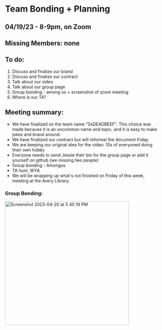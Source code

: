 # Team Bonding + Planning

## 04/19/23 - 8-9pm, on Zoom

## Missing Members: none

## To do:

1. Discuss and finalize our brand
2. Discuss and finalize our contract
3. Talk about our video
4. Talk about our group page
5. Group bonding - among us + screenshot of zoom meeting
6. Where is our TA?



## Meeting summary:

- We have finalized on the team name "0xDEADBEEF". This choice was made because it is an uncommon name and topic, and it is easy to make jokes and brand around. 
- We have finalized our contract but will reformat the document friday
- We are keeping our original idea for the video: 10s of everyoned doing their own hobby
- Everyone needs to send Jessie their bio for the group page or add it yourself on github (we missing two people)
- Group bonding - Amongus 
- TA hunt, WYA
- We will be wrapping up what's not finished on Friday of this week, meeting at the Avery Library. 


### Group Bonding:
<img width="409" alt="Screenshot 2023-04-20 at 5 40 19 PM" src="https://user-images.githubusercontent.com/43154527/233514491-465ee34a-23d6-4591-a5ce-9398c3dfee31.png">
